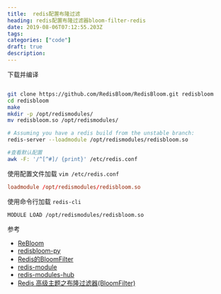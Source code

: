 ```yaml
---
title:  redis配置布隆过滤
heading: redis配置布隆过滤器bloom-filter-redis
date: 2019-08-06T07:12:55.203Z
tags: 
categories: ["code"]
draft: true
description: 
---
```




下载并编译
```bash

git clone https://github.com/RedisBloom/RedisBloom.git redisbloom
cd redisbloom
make
mkdir -p /opt/redismodules/
mv redisbloom.so /opt/redismodules/

# Assuming you have a redis build from the unstable branch:
redis-server --loadmodule /opt/redismodules/redisbloom.so

#查看默认配置 
awk -F: '/^[^#]/ {print}' /etc/redis.conf
```

使用配置文件加载
`vim /etc/redis.conf`
```conf
loadmodule /opt/redismodules/redisbloom.so
```

使用命令行加载
`redis-cli`
```shell
MODULE LOAD /opt/redismodules/redisbloom.so
```


参考  

- [ReBloom](https://oss.redislabs.com/redisbloom/Quick_Start/)
- [redisbloom-py](https://github.com/RedisBloom/redisbloom-py)
- [Redis的BloomFilter](https://redislabs.com/blog/rebloom-bloom-filter-datatype-redis/)
- [redis-module](https://segmentfault.com/a/1190000015976157)
- [redis-modules-hub](https://redislabs.com/community/redis-modules-hub/)
- [Redis 高级主题之布隆过滤器(BloomFilter)](https://juejin.im/post/5cfd060ee51d4556f76e8067)